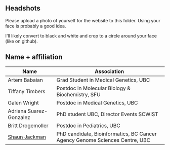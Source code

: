 ## Headshots

Please upload a photo of yourself for the website to this folder.
Using your face is probably a good idea.

I'll likely convert to black and white and crop to a circle around your face (like on github).

## Name + affiliation

| Name | Association
|------|------------
| Artem Babaian | Grad Student in Medical Genetics, UBC
| Tiffany Timbers | Postdoc in Molecular Biology & Biochemistry, SFU
| Galen Wright| Postdoc in Medical Genetics, UBC
| Adriana Suarez-Gonzalez | PhD student UBC, Director Events SCWIST
| Britt Drogemoller | Postdoc in Pediatrics, UBC
| [Shaun Jackman](http://sjackman.ca) | PhD candidate, Bioinformatics, BC Cancer Agency Genome Sciences Centre, UBC
